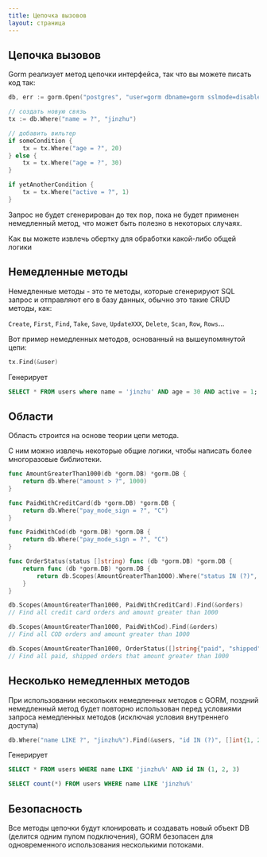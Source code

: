 ```yaml
---
title: Цепочка вызовов
layout: страница
---
```


## Цепочка вызовов

Gorm реализует метод цепочки интерфейса, так что вы можете писать код так:

```go
db, err := gorm.Open("postgres", "user=gorm dbname=gorm sslmode=disable")

// создать новую связь
tx := db.Where("name = ?", "jinzhu")

// добавить вильтер
if someCondition {
    tx = tx.Where("age = ?", 20)
} else {
    tx = tx.Where("age = ?", 30)
}

if yetAnotherCondition {
    tx = tx.Where("active = ?", 1)
}
```

Запрос не будет сгенерирован до тех пор, пока не будет применен немедленный метод, что может быть полезно в некоторых случаях.

Как вы можете извлечь обертку для обработки какой-либо общей логики

## Немедленные методы

Немедленные методы - это те методы, которые сгенерируют SQL запрос и отправляют его в базу данных, обычно это такие CRUD методы, как:

`Create`, `First`, `Find`, `Take`, `Save`, `UpdateXXX`, `Delete`, `Scan`, `Row`, `Rows`...

Вот пример немедленных методов, основанный на вышеупомянутой цепи:

```go
tx.Find(&user)
```

Генерирует

```sql
SELECT * FROM users where name = 'jinzhu' AND age = 30 AND active = 1;
```

## Области

Область строится на основе теории цепи метода.

С ним можно извлечь некоторые общие логики, чтобы написать более многоразовые библиотеки.

```go
func AmountGreaterThan1000(db *gorm.DB) *gorm.DB {
    return db.Where("amount > ?", 1000)
}

func PaidWithCreditCard(db *gorm.DB) *gorm.DB {
    return db.Where("pay_mode_sign = ?", "C")
}

func PaidWithCod(db *gorm.DB) *gorm.DB {
    return db.Where("pay_mode_sign = ?", "C")
}

func OrderStatus(status []string) func (db *gorm.DB) *gorm.DB {
    return func (db *gorm.DB) *gorm.DB {
        return db.Scopes(AmountGreaterThan1000).Where("status IN (?)", status)
    }
}

db.Scopes(AmountGreaterThan1000, PaidWithCreditCard).Find(&orders)
// Find all credit card orders and amount greater than 1000

db.Scopes(AmountGreaterThan1000, PaidWithCod).Find(&orders)
// Find all COD orders and amount greater than 1000

db.Scopes(AmountGreaterThan1000, OrderStatus([]string{"paid", "shipped"})).Find(&orders)
// Find all paid, shipped orders that amount greater than 1000
```

## Несколько немедленных методов

При использовании нескольких немедленных методов с GORM, поздний немедленный метод будет повторно использован перед условиями запроса немедленных методов (исключая условия внутреннего доступа)

```go
db.Where("name LIKE ?", "jinzhu%").Find(&users, "id IN (?)", []int{1, 2, 3}).Count(&count)
```

Генерирует

```sql
SELECT * FROM users WHERE name LIKE 'jinzhu%' AND id IN (1, 2, 3)

SELECT count(*) FROM users WHERE name LIKE 'jinzhu%'
```

## Безопасность

Все методы цепочки будут клонировать и создавать новый объект DB (делится одним пулом подключения), GORM безопасен для одновременного использования несколькими потоками.
